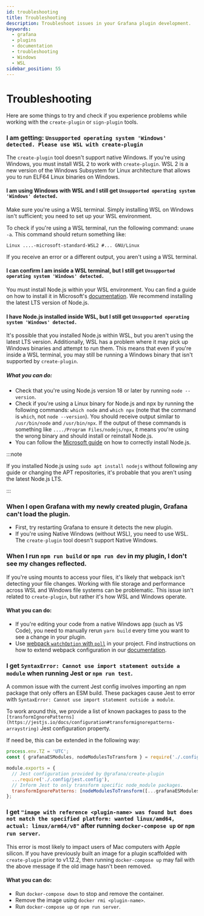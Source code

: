```yaml
---
id: troubleshooting
title: Troubleshooting
description: Troubleshoot issues in your Grafana plugin development.
keywords:
  - grafana
  - plugins
  - documentation
  - troubleshooting
  - Windows
  - WSL
sidebar_position: 55
---
```


# Troubleshooting

Here are some things to try and check if you experience problems while working with the `create-plugin` or `sign-plugin` tools.

### I am getting: `Unsupported operating system 'Windows' detected. Please use WSL with create-plugin`

The `create-plugin` tool doesn't support native Windows. If you're using Windows, you must install WSL 2 to work with `create-plugin`. WSL 2 is a new version of the Windows Subsystem for Linux architecture that allows you to run ELF64 Linux binaries on Windows.

#### I am using Windows with WSL and I still get `Unsupported operating system 'Windows' detected.`

Make sure you're using a WSL terminal. Simply installing WSL on Windows isn't sufficient; you need to set up your WSL environment.

To check if you're using a WSL terminal, run the following command: `uname -a`. This command should return something like:

`Linux ....-microsoft-standard-WSL2 #... GNU/Linux`

If you receive an error or a different output, you aren't using a WSL terminal.

#### I can confirm I am inside a WSL terminal, but I still get `Unsupported operating system 'Windows' detected.`

You must install Node.js within your WSL environment. You can find a guide on how to install it in Microsoft's [documentation](https://learn.microsoft.com/en-us/windows/dev-environment/javascript/nodejs-on-wsl). We recommend installing the latest LTS version of Node.js.

#### I have Node.js installed inside WSL, but I still get `Unsupported operating system 'Windows' detected.`

It's possible that you installed Node.js within WSL, but you aren't using the latest LTS version. Additionally, WSL has a problem where it may pick up Windows binaries and attempt to run them. This means that even if you're inside a WSL terminal, you may still be running a Windows binary that isn't supported by `create-plugin`.

##### What you can do:

- Check that you're using Node.js version 18 or later by running `node --version`.
- Check if you're using a Linux binary for Node.js and npx by running the following commands: `which node` and `which npx` (note that the command is `which`, not `node --version`). You should receive output similar to `/usr/bin/node` and `/usr/bin/npx`. If the output of these commands is something like `..../Program Files/nodejs/npx`, it means you're using the wrong binary and should install or reinstall Node.js.
- You can follow the [Microsoft guide](https://learn.microsoft.com/en-us/windows/dev-environment/javascript/nodejs-on-wsl) on how to correctly install Node.js.

:::note

If you installed Node.js using `sudo apt install nodejs` without following any guide or changing the APT repositories, it's probable that you aren't using the latest Node.js LTS.

:::

### When I open Grafana with my newly created plugin, Grafana can't load the plugin.

- First, try restarting Grafana to ensure it detects the new plugin.
- If you're using Native Windows (without WSL), you need to use WSL. The `create-plugin` tool doesn't support Native Windows.

### When I run `npm run build` or `npm run dev` in my plugin, I don't see my changes reflected.

If you're using mounts to access your files, it's likely that webpack isn't detecting your file changes. Working with file storage and performance across WSL and Windows file systems can be problematic. This issue isn't related to `create-plugin`, but rather it's how WSL and Windows operate.

#### What you can do:

- If you're editing your code from a native Windows app (such as VS Code), you need to manually rerun `yarn build` every time you want to see a change in your plugin.
- Use [webpack `watchOption` with `poll`](https://webpack.js.org/configuration/watch/#watchoptionspoll) in your project. Find instructions on how to extend webpack configuration in our [documentation](./get-started/set-up-development-environment.mdx#extend-configurations).

### I get `SyntaxError: Cannot use import statement outside a module` when running Jest or `npm run test`.

A common issue with the current Jest config involves importing an npm package that only offers an ESM build. These packages cause Jest to error with `SyntaxError: Cannot use import statement outside a module`.

To work around this, we provide a list of known packages to pass to the `[transformIgnorePatterns](https://jestjs.io/docs/configuration#transformignorepatterns-arraystring)` Jest configuration property.

If need be, this can be extended in the following way:

```javascript
process.env.TZ = 'UTC';
const { grafanaESModules, nodeModulesToTransform } = require('./.config/jest/utils');

module.exports = {
  // Jest configuration provided by @grafana/create-plugin
  ...require('./.config/jest.config'),
  // Inform Jest to only transform specific node_module packages.
  transformIgnorePatterns: [nodeModulesToTransform([...grafanaESModules, 'packageName'])],
};
```

### I get `"image with reference <plugin-name> was found but does not match the specified platform: wanted linux/amd64, actual: linux/arm64/v8"` after running `docker-compose up` or `npm run server`.

This error is most likely to impact users of Mac computers with Apple silicon. If you have previously built an image for a plugin scaffolded with `create-plugin` prior to v1.12.2, then running `docker-compose up` may fail with the above message if the old image hasn't been removed.

#### What you can do:

- Run `docker-compose down` to stop and remove the container.
- Remove the image using `docker rmi <plugin-name>`.
- Run `docker-compose up` or `npm run server`.
